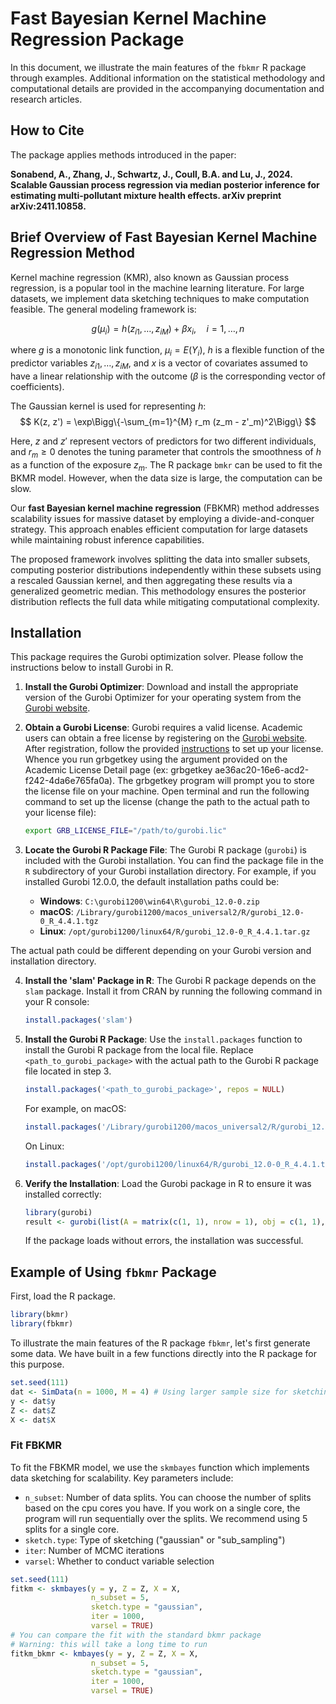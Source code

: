 # Fast Bayesian Kernel Machine Regression Package

In this document, we illustrate the main features of the `fbkmr` R package through examples. Additional information on the statistical methodology and computational details are provided in the accompanying documentation and research articles.

## How to Cite

The package applies methods introduced in the paper:

**Sonabend, A., Zhang, J., Schwartz, J., Coull, B.A. and Lu, J., 2024. Scalable Gaussian process regression via median posterior inference for estimating multi-pollutant mixture health effects. arXiv preprint arXiv:2411.10858.**

## Brief Overview of Fast Bayesian Kernel Machine Regression Method

Kernel machine regression (KMR), also known as Gaussian process regression, is a popular tool in the machine learning literature. For large datasets, we implement data sketching techniques to make computation feasible. The general modeling framework is:

$$
 g(\mu_i) = h(z_{i1}, \ldots, z_{iM}) + \beta x_i, \quad i = 1, \ldots, n
$$

where $g$ is a monotonic link function, $\mu_i = E(Y_i)$, $h$ is a flexible function of the predictor variables $z_{i1}, \ldots, z_{iM}$, and $x$ is a vector of covariates assumed to have a linear relationship with the outcome ($\beta$ is the corresponding vector of coefficients).

The Gaussian kernel is used for representing $h$:
$$
K(z, z') = \exp\Bigg\{-\sum_{m=1}^{M} r_m (z_m - z'_m)^2\Bigg\} 
$$

Here, $z$ and $z'$ represent vectors of predictors for two different individuals, and $r_m \geq 0$ denotes the tuning parameter that controls the smoothness of $h$ as a function of the exposure $z_m$.
The R package `bmkr` can be used to fit the BKMR model. However, when the data size is large, the computation can be slow.

Our **fast Bayesian kernel machine regression** (FBKMR) method addresses scalability issues for massive dataset by employing a divide-and-conquer strategy. This approach enables efficient computation for large datasets while maintaining robust inference capabilities.

The proposed framework involves splitting the data into smaller subsets, computing posterior distributions independently within these subsets using a rescaled Gaussian kernel, and then aggregating these results via a generalized geometric median. This methodology ensures the posterior distribution reflects the full data while mitigating computational complexity. 

## Installation

This package requires the Gurobi optimization solver. Please follow the instructions below to install Gurobi in R.


1. **Install the Gurobi Optimizer**: Download and install the appropriate version of the Gurobi Optimizer for your operating system from the [Gurobi website](https://www.gurobi.com/downloads/).

2. **Obtain a Gurobi License**: Gurobi requires a valid license. Academic users can obtain a free license by registering on the [Gurobi website](https://www.gurobi.com/academia/academic-program-and-licenses/). After registration, follow the provided [instructions](https://www.gurobi.com/features/academic-named-user-license/) to set up your license. Whence you run grbgetkey using the argument provided on the Academic License Detail page (ex: grbgetkey ae36ac20-16e6-acd2-f242-4da6e765fa0a). The grbgetkey program will prompt you to store the license file on your machine. Open terminal and run the following command to set up the license (change the path to the actual path to your license file):

    ```bash
    export GRB_LICENSE_FILE="/path/to/gurobi.lic"
    ```


3. **Locate the Gurobi R Package File**: The Gurobi R package (`gurobi`) is included with the Gurobi installation. You can find the package file in the `R` subdirectory of your Gurobi installation directory. For example, if you installed Gurobi 12.0.0, the default installation paths could be:

   - **Windows**: `C:\gurobi1200\win64\R\gurobi_12.0-0.zip`
   - **macOS**: `/Library/gurobi1200/macos_universal2/R/gurobi_12.0-0_R_4.4.1.tgz`
   - **Linux**: `/opt/gurobi1200/linux64/R/gurobi_12.0-0_R_4.4.1.tar.gz`

The actual path could be different depending on your Gurobi version and installation directory.
   

4. **Install the 'slam' Package in R**: The Gurobi R package depends on the `slam` package. Install it from CRAN by running the following command in your R console:

   ```R
   install.packages('slam')
   ```

5. **Install the Gurobi R Package**: Use the `install.packages` function to install the Gurobi R package from the local file. Replace `<path_to_gurobi_package>` with the actual path to the Gurobi R package file located in step 3.

   ```R
   install.packages('<path_to_gurobi_package>', repos = NULL)
   ```

   For example,  on macOS:

   ```R
   install.packages('/Library/gurobi1200/macos_universal2/R/gurobi_12.0-0_R_4.4.1.tgz', repos = NULL)
   ```

   On Linux:

   ```R
   install.packages('/opt/gurobi1200/linux64/R/gurobi_12.0-0_R_4.4.1.tar.gz', repos = NULL)
   ```

   

6. **Verify the Installation**: Load the Gurobi package in R to ensure it was installed correctly:

   ```R
   library(gurobi)
   result <- gurobi(list(A = matrix(c(1, 1), nrow = 1), obj = c(1, 1), modelsense = 'max', rhs = 1, sense = '<'))
   ```

   If the package loads without errors, the installation was successful.

## Example of Using `fbkmr` Package
First, load the R package.

```r
library(bkmr)
library(fbkmr)
```

To illustrate the main features of the R package `fbkmr`, let's first generate some data. We have built in a few functions directly into the R package for this purpose.

```r
set.seed(111)
dat <- SimData(n = 1000, M = 4) # Using larger sample size for sketching example
y <- dat$y
Z <- dat$Z
X <- dat$X
```

### Fit FBKMR

To fit the FBKMR model, we use the `skmbayes` function which implements data sketching for scalability. Key parameters include:
- `n_subset`: Number of data splits. You can choose the number of splits based on the cpu cores you have. If you work on a single core, the program will run sequentially over the splits. We recommend using 5 splits for a single core.
- `sketch.type`: Type of sketching ("gaussian" or "sub_sampling")
- `iter`: Number of MCMC iterations
- `varsel`: Whether to conduct variable selection

```r
set.seed(111)
fitkm <- skmbayes(y = y, Z = Z, X = X, 
                  n_subset = 5,
                  sketch.type = "gaussian", 
                  iter = 1000, 
                  varsel = TRUE)
# You can compare the fit with the standard bkmr package
# Warning: this will take a long time to run
fitkm_bkmr <- kmbayes(y = y, Z = Z, X = X, 
                  n_subset = 5,
                  sketch.type = "gaussian", 
                  iter = 1000, 
                  varsel = TRUE)
```

